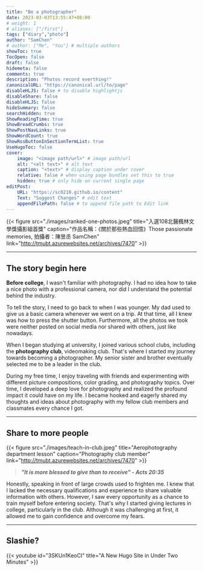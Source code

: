 ```yaml
---
title: "Be a photographer"
date: 2023-03-03T13:55:47+08:00
# weight: 1
# aliases: ["/first"]
tags: ["diary","photo"]
author: "SamChen"
# author: ["Me", "You"] # multiple authors
showToc: true
TocOpen: false
draft: false
hidemeta: false
comments: true
description: "Photos record everthing!"
canonicalURL: "https://canonical.url/to/page"
disableHLJS: false # to disable highlightjs
disableShare: false
disableHLJS: false
hideSummary: false
searchHidden: true
ShowReadingTime: true
ShowBreadCrumbs: true
ShowPostNavLinks: true
ShowWordCount: true
ShowRssButtonInSectionTermList: true
UseHugoToc: false
cover:
    image: "<image path/url>" # image path/url
    alt: "<alt text>" # alt text
    caption: "<text>" # display caption under cover
    relative: false # when using page bundles set this to true
    hidden: true # only hide on current single page
editPost:
    URL: "https://sc0210.github.io/content"
    Text: "Suggest Changes" # edit text
    appendFilePath: false # to append file path to Edit link
---
```

{{< figure src="./images/ranked-one-photos.jpeg" title="入選108北醫楓林文學獎攝影組首獎" caption="作品名稱：《關於那些熱血回憶》Those passionate memories, 拍攝者：陳昱丞 SamChen" link="http://tmubt.azurewebsites.net/archives/7470" >}} 

----
## The story begin here


**Before college**, I wasn't familiar with photography. I had no idea how to take a nice photo with a professional camera, nor did I understand the potential behind the industry.

To tell the story, I need to go back to when I was younger. My dad used to give us a basic camera whenever we went on a trip. At that time, all I knew was how to press the shutter button. Furthermore, all the photos we took were neither posted on social media nor shared with others, just like nowadays.

When I began studying at university, I joined various school clubs, including the **photography club**, videomaking club. That's where I started my journey towards becoming a photographer. My senior sister and brother eventually selected me to be a leader in the club.

During my free time, I enjoy traveling with friends and experimenting with different picture compositions, color grading, and photography topics. Over time, I developed a deep love for photography and realized the profound impact it could have on my life. I became hooked and eagerly shared my thoughts and ideas about photography with my fellow club members and classmates every chance I got.

----

## Share to more people
{{< figure src="./images/teach-in-club.jpeg" title="Aerophotography department lesson" caption="Photography club member" link="http://tmubt.azurewebsites.net/archives/7470" >}} 

> ***"It is more blessed to give than to receive" - Acts 20:35***

Honestly, speaking in front of large crowds used to frighten me. I knew that I lacked the necessary qualifications and experience to share valuable information with others. However, I saw every opportunity as a chance to train myself before entering society. That's why I started giving lectures in college, particularly in the club. Although it was challenging at first, it allowed me to gain confidence and overcome my fears.

----

## Slashie?

{{< youtube id="3SKUn1KeoCI" title="A New Hugo Site in Under Two Minutes" >}}
